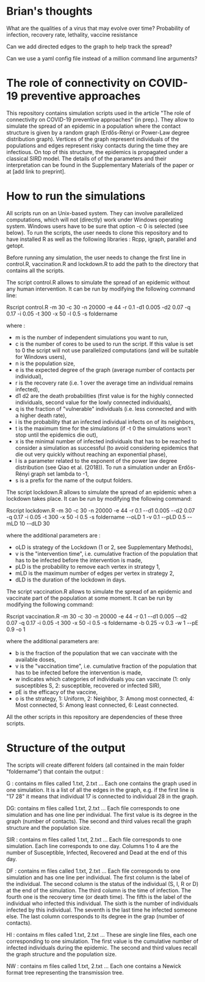 # Brian's thoughts
What are the qualities of a virus that may evolve over time? Probability of infection, recovery rate, lethality, vaccine resistance

Can we add directed edges to the graph to help track the spread?

Can we use a yaml config file instead of a million command line arguments?

# The role of connectivity on COVID-19 preventive approaches

This repository contains simulation scripts used in the article "The role of connectivity on COVID-19 preventive approaches" (in prep.). 
They allow to simulate the spread of an epidemic in a population where the contact structure is given by a random graph (Erdős-Rényi or Power-Law degree distribution graph). Vertices of the graph represent individuals of the populations and edges represent risky contacts during the time they are infectious. On top of this structure, the epidemics is propagated under a classical SIRD model. The details of of the parameters and their interpretation can be found in the Supplementary Materials of the paper or at [add link to preprint].


# How to run the simulations
All scripts run on an Unix-based system. They can involve parallelized computations, which will not (directly) work under Windows operating system. Windows users have to be sure that option -c 0 is selected (see below). 
To run the scripts, the user needs to clone this repository and to have installed R as well as the following libraries : Rcpp, igraph, parallel and getopt.

Before running any simulation, the user needs to change the first line in control.R, vaccination.R and lockdown.R to add the path to the directory that contains all the scripts.


The script control.R allows to simulate the spread of an epidemic without any human intervention. 
It can be run by modifying the following command line: 

Rscript control.R -m 30 -c 30 -n 20000 -e 44 -r 0.1 -d1 0.005 -d2 0.07 -q 0.17  -i 0.05 -t 300 -x 50 -l 0.5 -s foldername  

where : 
 - m is the number of independent simulations you want to run,
 - c is the number of cores to be used to run the script. If this value is set to 0 the script will not use parallelized computations (and will be suitable for Windows users),
 - n is the population size,
 - e is the expected degree of the graph (average number of contacts per individual),
 - r is the recovery rate (i.e. 1 over the average time an individual remains infected),
 - d1 d2 are the death probabilities (first value is for the highly connected individuals, second value for the lowly connected individuals),
 - q is the fraction of "vulnerable" individuals (i.e. less  connected and with a higher death rate),
 - i is the probability that an infected individual infects on of its neighbors,
 - t is the maximum time for the simulations (if -t 0 the simulations won't stop until the epidemics die out),
 - x is the minimal number of infected individuals that has to be reached to consider a simulation as successful (to avoid considering epidemics that die out very quickly without reaching an exponential phase), 
 - l is a parameter related to the exponent of the power law degree distribution (see Qiao et al. (2018)). To run a simulation under an Erdős-Rényi graph set lambda to -1,
 - s is a prefix for the name of the output folders. 



The script lockdown.R allows to simulate the spread of an epidemic when a lockdown takes place. It can be run by  modifying  the following command:

Rscript lockdown.R -m 30 -c 30 -n 20000 -e 44 -r 0.1 --d1 0.005 --d2 0.07 -q 0.17  -i 0.05 -t 300 -x 50 -l 0.5 -s foldername --oLD 1 -v 0.1 --pLD 0.5 --mLD 10 --dLD 30

where the additional parameters are : 
 - oLD is strategy of the Lockdown (1 or 2, see Supplementary Methods),
 - v is the "intervention time", i.e. cumulative fraction of the population that has to be infected  before the intervention is made,
 - pLD is the probability to remove each vertex in strategy 1, 
 - mLD is the maximum number of edges per vertex in strategy 2,
 - dLD is the duration of the lockdown in days.
 
 

The script vaccination.R allows to simulate the spread of an epidemic and vaccinate part of the population at some moment. It can be run by  modifying  the following command:

Rscript vaccination.R  -m 30 -c 30 -n 20000 -e 44 -r 0.1  --d1 0.005 --d2 0.07 -q 0.17 -i 0.05 -t 300 -x 50 -l 0.5 -s foldername -b 0.25 -v 0.3 -w 1 --pE 0.9 -o 1

where the additional parameters are: 
 - b is the fraction of the population that we can vaccinate with the available doses,
 - v is the  "vaccination time", i.e. cumulative fraction of the population that has to be infected  before the intervention is made,
 - w indicates which categories of individuals you can vaccinate (1: only susceptibles S, 2: susceptible, recovered or infected SIR),
 - pE is the efficacy of the vaccine,
 - o is the strategy,  1: Uniform, 2: Neighbor, 3: Among most connected, 4: Most connected, 5: Among least connected, 6: Least connected.
 


All the other scripts in this repository are dependencies of these three scripts. 

# Structure of the output

The scripts will create different folders (all contained in the main folder "foldername") that contain the output : 

G : contains m files called 1.txt, 2.txt ... Each one contains the graph used in one simulation. It is a list of all the edges in the graph, e.g. if the first line is "17 28" it means that individual 17 is connected to individual 28 in the graph.

DG:  contains m files called 1.txt, 2.txt ... Each file corresponds to one simulation and has one line per individual. The first value is its degree in the graph (number of contacts). The second and third values recall the graph structure and the population size.

SIR : contains m files called 1.txt, 2.txt ... Each file corresponds to one simulation. Each line corresponds to one day. Columns 1 to 4 are the number of Susceptible, Infected, Recovered and Dead at the end of this day. 

DF : contains m files called 1.txt, 2.txt ... Each file corresponds to one simulation and has one line per individual. The first column is the label of the individual. The second column is the status of the individual (S, I, R or D) at the end of the simulation. The third column is the time of infection. The fourth one is the recovery time (or death time). The fifth is the label of the individual who infected this individual. The sixth is the number of individuals infected by this individual. The seventh is the last time he infected someone else. The last column corresponds to its degree in the grap (number of contacts).

HI : contains m files called 1.txt, 2.txt ...  These are single line files, each one corresponding to one simulation. The first value is the cumulative number of infected individuals during the epidemic. The second and third values recall the graph structure and the population size.

NW : contains m files called 1.txt, 2.txt ... Each one contains a Newick format tree representing the transmission tree.





